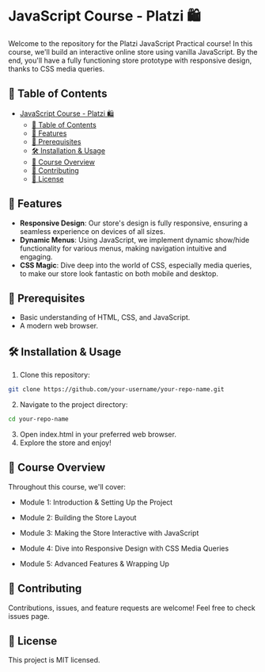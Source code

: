 # JavaScript Course - Platzi 🛍️

Welcome to the repository for the Platzi JavaScript Practical course! In this course, we'll build an interactive online store using vanilla JavaScript. By the end, you'll have a fully functioning store prototype with responsive design, thanks to CSS media queries.

## 📌 Table of Contents

- [JavaScript Course - Platzi 🛍️](#javascript-course---platzi-️)
  - [📌 Table of Contents](#-table-of-contents)
  - [🚀 Features](#-features)
  - [🔧 Prerequisites](#-prerequisites)
  - [🛠️ Installation \& Usage](#️-installation--usage)
  - [📖 Course Overview](#-course-overview)
  - [🤝 Contributing](#-contributing)
  - [📜 License](#-license)

## 🚀 Features

- **Responsive Design**: Our store's design is fully responsive, ensuring a seamless experience on devices of all sizes.
- **Dynamic Menus**: Using JavaScript, we implement dynamic show/hide functionality for various menus, making navigation intuitive and engaging.
- **CSS Magic**: Dive deep into the world of CSS, especially media queries, to make our store look fantastic on both mobile and desktop.

## 🔧 Prerequisites

- Basic understanding of HTML, CSS, and JavaScript.
- A modern web browser.

## 🛠️ Installation & Usage

1. Clone this repository:
```bash
git clone https://github.com/your-username/your-repo-name.git
```

2. Navigate to the project directory:
```bash
cd your-repo-name
```

3. Open index.html in your preferred web browser.
4. Explore the store and enjoy!

## 📖 Course Overview

Throughout this course, we'll cover:

- Module 1: Introduction & Setting Up the Project

- Module 2: Building the Store Layout

- Module 3: Making the Store Interactive with JavaScript

- Module 4: Dive into Responsive Design with CSS Media Queries

- Module 5: Advanced Features & Wrapping Up

## 🤝 Contributing
Contributions, issues, and feature requests are welcome! Feel free to check issues page.

## 📜 License
This project is MIT licensed.
